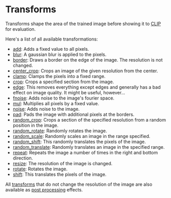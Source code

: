 # Transforms

Transforms shape the area of the trained image before showing
it to [CLIP](https://github.com/openai/CLIP/) for evaluation. 
  
Here's a list of all available transformations:

- [add](reference.md#targetstransformsadd): Adds a fixed value to all pixels.
- [blur](reference.md#targetstransformsblur): A gaussian blur is applied to the pixels.
- [border](reference.md#targetstransformsborder): Draws a border on the edge of the image. The resolution is not changed.
- [center_crop](reference.md#targetstransformscenter_crop): Crops an image of the given resolution from the center.
- [clamp](reference.md#targetstransformsclamp): Clamps the pixels into a fixed range.
- [crop](reference.md#targetstransformscrop): Crops a specified section from the image.
- [edge](reference.md#targetstransformsedge): This removes everything except edges and generally has a bad effect on image
    quality. It might be useful, however...
- [fnoise](reference.md#targetstransformsfnoise): Adds noise to the image's fourier space.
- [mul](reference.md#targetstransformsmul): Multiplies all pixels by a fixed value.
- [noise](reference.md#targetstransformsnoise): Adds noise to the image.
- [pad](reference.md#targetstransformspad): Pads the image with additional pixels at the borders.
- [random_crop](reference.md#targetstransformsrandom_crop): Crops a section of the specified resolution from a random position in the image.
- [random_rotate](reference.md#targetstransformsrandom_rotate): Randomly rotates the image.
- [random_scale](reference.md#targetstransformsrandom_scale): Randomly scales an image in the range specified.
- [random_shift](reference.md#targetstransformsrandom_shift): This randomly translates the pixels of the image.
- [random_translate](reference.md#targetstransformsrandom_translate): Randomly translates an image in the specified range.
- [repeat](reference.md#targetstransformsrepeat): Repeats the image a number of times in the right and bottom direction.
- [resize](reference.md#targetstransformsresize): The resolution of the image is changed.
- [rotate](reference.md#targetstransformsrotate): Rotates the image.
- [shift](reference.md#targetstransformsshift): This translates the pixels of the image.


All [transforms](reference.md#targetstransforms) that do not change the 
resolution of the image are also available as 
[post processing](reference.md#postproc) effects.
